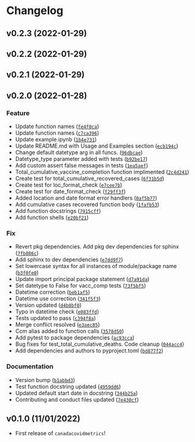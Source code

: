 # Changelog

<!--next-version-placeholder-->

## v0.2.3 (2022-01-29)


## v0.2.2 (2022-01-29)


## v0.2.1 (2022-01-29)


## v0.2.0 (2022-01-28)
### Feature
* Update function names ([`fe4f0ca`](https://github.com/UBC-MDS/canadacovidmetrics/commit/fe4f0cab50b8e690643e77f1a7ba1c904f0cd2e6))
* Update function names ([`c7ca396`](https://github.com/UBC-MDS/canadacovidmetrics/commit/c7ca396a4f225c5dbf740ed74a79362b56a279ce))
* Update example.ipynb ([`1b4e731`](https://github.com/UBC-MDS/canadacovidmetrics/commit/1b4e731a6f50e91f9bec7a6fef93b390d672508e))
* Update README.md with Usage and Examples section ([`ecb194c`](https://github.com/UBC-MDS/canadacovidmetrics/commit/ecb194ce9d4f911dda1c712dd2bb3217bfaed459))
* Change default datetype arg in all funcs. ([`96dbcae`](https://github.com/UBC-MDS/canadacovidmetrics/commit/96dbcae5eff601bc7248eedc728cd4542125ebdb))
* Datetype_type parameter added with tests ([`b92be17`](https://github.com/UBC-MDS/canadacovidmetrics/commit/b92be17205c3d03e438b8c930aeb34f4b39f4e1f))
* Add custom assert false messages in tests ([`1ea5aef`](https://github.com/UBC-MDS/canadacovidmetrics/commit/1ea5aef95a03eb0b2ea5c74da31ec284dbbd8256))
* Total_cumulative_vaccine_completion function implimented ([`2c4d241`](https://github.com/UBC-MDS/canadacovidmetrics/commit/2c4d2416f10a9a4cab7bf2d398b09bcf430aa40d))
* Create test for total_cumulative_recovered_cases ([`6f31b5d`](https://github.com/UBC-MDS/canadacovidmetrics/commit/6f31b5d43cf6e6c5c5d00288e4586b1a69dd3d0a))
* Create test for loc_format_check ([`e7cee7b`](https://github.com/UBC-MDS/canadacovidmetrics/commit/e7cee7bcacb1dd4ad7430b6bb45e2c2b681436f5))
* Create test for date_format_check ([`f29ff3f`](https://github.com/UBC-MDS/canadacovidmetrics/commit/f29ff3f3ca9a16501b84c044f9b0e967666f4845))
* Added location and date format error handlers ([`0af5b77`](https://github.com/UBC-MDS/canadacovidmetrics/commit/0af5b7757d93ca38cdfa6a774b7389ef111ac031))
* Add cumulative cases recovered function body ([`1fafb53`](https://github.com/UBC-MDS/canadacovidmetrics/commit/1fafb5332987578eb63e941c7e2f1efd3afac165))
* Add function docstrings ([`7915cff`](https://github.com/UBC-MDS/canadacovidmetrics/commit/7915cff6cd4d3267bff805e3a116cc97df2d8517))
* Add function shells ([`e20bf21`](https://github.com/UBC-MDS/canadacovidmetrics/commit/e20bf21a8810bc42989175f2f83104631f3d3437))

### Fix
* Revert pkg dependencies. Add pkg dev dependencies for sphinx ([`7fb886c`](https://github.com/UBC-MDS/canadacovidmetrics/commit/7fb886c5fb0bd74437448006f41bef59d32ce1ae))
* Add sphinx to dev dependencies ([`e7dd9f7`](https://github.com/UBC-MDS/canadacovidmetrics/commit/e7dd9f720ef80c65fa78a67f523eb2721fadffed))
* Set lowercase syntax for all instances of module/package name ([`b3f0fe0`](https://github.com/UBC-MDS/canadacovidmetrics/commit/b3f0fe08acd0446e010d16dd7681d48f87eb35f5))
* Update import principal package statement ([`d7a91da`](https://github.com/UBC-MDS/canadacovidmetrics/commit/d7a91daad1cc104ff4ae12ecdd03b2c5fa37363d))
* Set datetype to False for vacc_comp tests ([`73f5bf5`](https://github.com/UBC-MDS/canadacovidmetrics/commit/73f5bf52357e4c32e5aa8c4cc71e0a70b85b9def))
* Datetime correction ([`beb1af5`](https://github.com/UBC-MDS/canadacovidmetrics/commit/beb1af5e5fa5dc74a3f904fd6485494f82f54a42))
* Datetime use correction ([`341f5f3`](https://github.com/UBC-MDS/canadacovidmetrics/commit/341f5f3abd886c0b82dbbee784acbb574d3ac798))
* Version updated ([`d4b8bf0`](https://github.com/UBC-MDS/canadacovidmetrics/commit/d4b8bf028a67ebbc1ceef8f43f5fb2073ce6fd68))
* Typo in datetime check ([`e083ffd`](https://github.com/UBC-MDS/canadacovidmetrics/commit/e083ffdc4164ae85245ba28690c2fe9857d06b53))
* Tests updated to pass ([`c394f8a`](https://github.com/UBC-MDS/canadacovidmetrics/commit/c394f8a6685396b6a8a0aea680c1351a1e7831c0))
* Merge conflict resolved ([`e3aec85`](https://github.com/UBC-MDS/canadacovidmetrics/commit/e3aec8548ba4abfda140d5e842623cbf3bbbe470))
* Ccm alias added to function calls ([`3578d50`](https://github.com/UBC-MDS/canadacovidmetrics/commit/3578d508a875c229e9b5937a63385f92cab3036a))
* Add pytest to package dependencies ([`ac93cca`](https://github.com/UBC-MDS/canadacovidmetrics/commit/ac93cca55e0680e31dc75638e04e8a0b8311ef0d))
* Bug fixes for test_total_cumulative_deaths. Code cleanup ([`044acc4`](https://github.com/UBC-MDS/canadacovidmetrics/commit/044acc45b185786ffe8d0f60f42010c79da97ada))
* Add dependencies and authors to pyproject.toml ([`bd877f2`](https://github.com/UBC-MDS/canadacovidmetrics/commit/bd877f28fdb2c75d197b7883fdb99ea3a73e875b))

### Documentation
* Version bump ([`b1abbd3`](https://github.com/UBC-MDS/canadacovidmetrics/commit/b1abbd3102da74466c6153a87eeb9aa267bd857f))
* Test function docstring updated ([`4959dd6`](https://github.com/UBC-MDS/canadacovidmetrics/commit/4959dd65e247a35839adea74af58efe623a5eaa1))
* Updated default start date in docstring ([`344b25a`](https://github.com/UBC-MDS/canadacovidmetrics/commit/344b25a3bee7df15c83efaf4f5ae2bcde56325de))
* Contributing and conduct files updated ([`7e430cf`](https://github.com/UBC-MDS/canadacovidmetrics/commit/7e430cfb357c134a6f2163f7180866c4598a57f9))

## v0.1.0 (11/01/2022)

- First release of `canadacovidmetrics`!